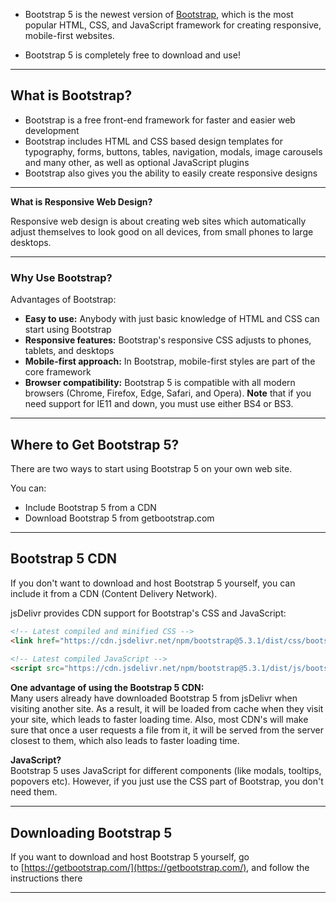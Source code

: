 
- Bootstrap 5 is the newest version of [Bootstrap](https://www.w3schools.com/bootstrap/default.asp), which is the most popular HTML, CSS, and JavaScript framework for creating responsive, mobile-first websites.

- Bootstrap 5 is completely free to download and use!


---


## What is Bootstrap?

- Bootstrap is a free front-end framework for faster and easier web development
- Bootstrap includes HTML and CSS based design templates for typography, forms, buttons, tables, navigation, modals, image carousels and many other, as well as optional JavaScript plugins
- Bootstrap also gives you the ability to easily create responsive designs


---


**What is Responsive Web Design?**  
  
Responsive web design is about creating web sites which automatically adjust themselves to look good on all devices, from small phones to large desktops.

---


### Why Use Bootstrap?

Advantages of Bootstrap:

- **Easy to use:** Anybody with just basic knowledge of HTML and CSS can start using Bootstrap
- **Responsive features:** Bootstrap's responsive CSS adjusts to phones, tablets, and desktops
- **Mobile-first approach:** In Bootstrap, mobile-first styles are part of the core framework
- **Browser compatibility:** Bootstrap 5 is compatible with all modern browsers (Chrome, Firefox, Edge, Safari, and Opera). **Note** that if you need support for IE11 and down, you must use either BS4 or BS3.


---


## Where to Get Bootstrap 5?

There are two ways to start using Bootstrap 5 on your own web site.

You can:

- Include Bootstrap 5 from a CDN
- Download Bootstrap 5 from getbootstrap.com


---


## Bootstrap 5 CDN

If you don't want to download and host Bootstrap 5 yourself, you can include it from a CDN (Content Delivery Network).

jsDelivr provides CDN support for Bootstrap's CSS and JavaScript:


```html
<!-- Latest compiled and minified CSS -->  
<link href="https://cdn.jsdelivr.net/npm/bootstrap@5.3.1/dist/css/bootstrap.min.css" rel="stylesheet">  
  
<!-- Latest compiled JavaScript -->  
<script src="https://cdn.jsdelivr.net/npm/bootstrap@5.3.1/dist/js/bootstrap.bundle.min.js"></script>
```

**One advantage of using the Bootstrap 5 CDN:**  
Many users already have downloaded Bootstrap 5 from jsDelivr when visiting another site. As a result, it will be loaded from cache when they visit your site, which leads to faster loading time. Also, most CDN's will make sure that once a user requests a file from it, it will be served from the server closest to them, which also leads to faster loading time.  
  
**JavaScript?**  
Bootstrap 5 uses JavaScript for different components (like modals, tooltips, popovers etc). However, if you just use the CSS part of Bootstrap, you don't need them.


---

## Downloading Bootstrap 5

If you want to download and host Bootstrap 5 yourself, go to [https://getbootstrap.com/](https://getbootstrap.com/), and follow the instructions there

---


